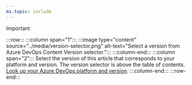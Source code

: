 ```yaml
---
ms.topic: include
---
```


> [!IMPORTANT] 
> :::row:::
>    :::column span="1":::
>      :::image type="content" source="../media/version-selector.png" alt-text="Select a version from Azure DevOps Content Version selector.":::
>    :::column-end:::
>    :::column span="2":::
>       Select the version of this article that corresponds to your platform and version. The version selector is above the table of contents. [Look up your Azure DevOps platform and version](../user-guide/lookup-platform-version.md). 
>    :::column-end:::
> :::row-end:::
